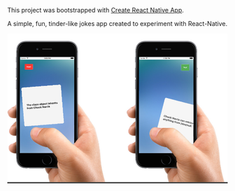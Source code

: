 This project was bootstrapped with [Create React Native App](https://github.com/react-community/create-react-native-app).

A simple, fun, tinder-like jokes app created to experiment with React-Native.

![Image of React-Native-Jokes](https://github.com/DanAlvares/react-native-jokes/blob/main/react-native-jokes.jpg)
